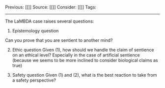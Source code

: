 Previous: [[]]
Source: [[]]
Consider: [[]]
Tags: 
______________

The LaMBDA case raises several questions:

1.  Epistemology question

Can you prove that you are sentient to another mind? 

2.  Ethic question
Given (1), how should we handle the claim of sentience on an ethical level? Especially in the case of artificial sentience (because we seems to be more inclined to consider biological claims as true)

3.  Safety question
Given (1) and (2), what is the best reaction to take from a safety perspective?